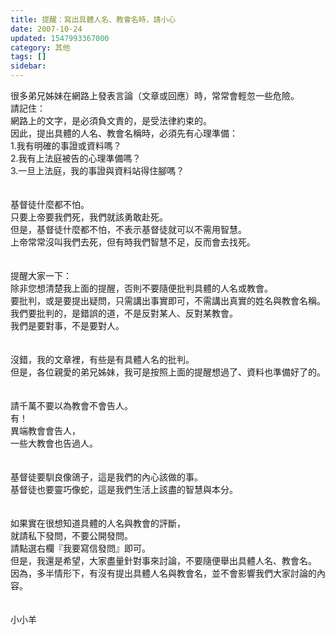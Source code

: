 ```yaml
---
title: 提醒：寫出具體人名、教會名時，請小心
date: 2007-10-24
updated: 1547993367000
category: 其他
tags: []
sidebar: 
---
```


<p>很多弟兄姊妹在網路上發表言論（文章或回應）時，常常會輕忽一些危險。<br/><!--more-->請記住：<br/>網路上的文字，是必須負文責的，是受法律約束的。<br/>因此，提出具體的人名、教會名稱時，必須先有心理準備：<br/>1.我有明確的事證或資料嗎？<br/>2.我有上法庭被告的心理準備嗎？<br/>3.一旦上法庭，我的事證與資料站得住腳嗎？<br/><br/><br/>基督徒什麼都不怕。<br/>只要上帝要我們死，我們就該勇敢赴死。<br/>但是，基督徒什麼都不怕，不表示基督徒就可以不需用智慧。<br/>上帝常常沒叫我們去死，但有時我們智慧不足，反而會去找死。<br/><br/><br/>提醒大家一下：<br/>除非您想清楚我上面的提醒，否則不要隨便批判具體的人名或教會。<br/>要批判，或是要提出疑問，只需講出事實即可，不需講出真實的姓名與教會名稱。<br/>我們要批判的，是錯誤的道，不是反對某人、反對某教會。<br/>我們是要對事，不是要對人。<br/><br/><br/>沒錯，我的文章裡，有些是有具體人名的批判。<br/>但是，各位親愛的弟兄姊妹，我可是按照上面的提醒想過了、資料也準備好了的。<br/><br/><br/>請千萬不要以為教會不會告人。<br/>有！<br/>異端教會會告人，<br/>一些大教會也告過人。<br/><br/><br/>基督徒要馴良像鴿子，這是我們的內心該做的事。<br/>基督徒也要靈巧像蛇，這是我們生活上該盡的智慧與本分。<br/><br/><br/>如果實在很想知道具體的人名與教會的評斷，<br/>就請私下發問，不要公開發問。<br/>請點選右欄『我要寫信發問』即可。<br/>但是，我還是希望，大家盡量針對事來討論，不要隨便舉出具體人名、教會名。<br/>因為，多半情形下，有沒有提出具體人名與教會名，並不會影響我們大家討論的內容。<br/><br/><br/>小小羊<br/><br/><br/></p><p> </p><br/>

